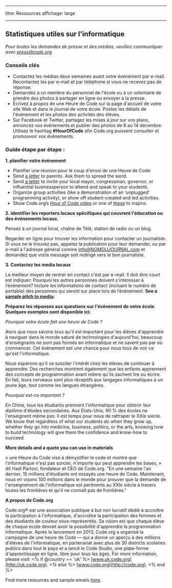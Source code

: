 * * *

titre: Ressources affichage: large

* * *

## Statistiques utiles sur l'informatique

*Pour toutes les demandes de presse et des médias, veuillez communiquer avec <press@code.org>*

### Conseils clés

  * Contactez les médias deux semaines avant votre événement par e-mail. Recontactez les par e-mail et par téléphone si vous ne recevez pas de réponse.
  * Demandez à un membre du personnel de l'école ou à un volontaire de prendre des photos à partager en ligne ou envoyer à la presse.
  * Écrivez à propos de une Heure de Code sur la page d'accueil de votre site Web et dans le journal de votre école. Postez les détails de l'événement et les photos des activités des élèves.
  * Sur Facebook et Twitter, partagez les mises à jour sur vos plans, annoncez vos événements et publier des photos de 8 au 14 décembre. Utilisez le hashtag **#HourOfCode** afin Code.org puissent consulter et promouvoir vos événements.

### Guide étape par étape :

**1. planifier votre événement**

  * Planifier une réunion pour le coup d'envoi de une Heure de Code.
  * Send [a letter](<%= hoc_uri('/resources/#sample-emails') %>) to parents. Ask them to spread the word.
  * Send [a letter](<%= hoc_uri('/resources/#sample-emails') %>) to invite your local mayor, congressman, governor, or influential businessperson to attend and speak to your students.
  * Organize group activities (like a demonstration of an ‘unplugged’ programming activity), or show off student-created and led activities.
  * Show Code.org’s [Hour of Code video](<%= hoc_uri('/') %>) or one of [these](<%= hoc_uri('/resources#videos') %>) to inspire.

**2. identifier les reporters locaux spécifiques qui couvrent l'éducation ou des événements locaux.**

Pensez à un journal local, chaîne de Télé, station de radio ou un blog.

Regarder en ligne pour trouver les information pour contacter un journaliste. Si vous ne le trouvez pas, appelez la publication pour leur demander, ou par e-mail à l'adresse général comme info@NOMDUJOURNAL.com et demandez que votre message soit redirigé vers le bon journaliste.

**3. Contactez les media locaux**

Le meilleur moyen de rentrer en contact c'est par e-mail. Il doit être court est indiquer: Pourquoi les autres personnes doivent s’intéresser à l’événement? Inclure les informations de contact (incluant le numéro de portable) des personnes qui seront sur place lors de l’événement. **See a [sample pitch to media](<%= hoc_uri('/resources#sample-emails') %>):**

**Préparez les réponses aux questions sur l'événement de votre école. Quelques exemples sont disponible ici:**

*Pourquoi votre école fait une heure de Code ?*

Alors que nous savons tous qu'il est important pour les élèves d'apprendre à naviguer dans le monde saturé de technologies d'aujourd'hui, beaucoup d'enseignants ne sont pas formés en informatique et ne savent pas par où commencer. Cet événement est une chance pour nous tous de voir ce qu'est l'informatique.

Nous espérons qu'il va susciter l'intérêt chez les élèves de continuer à apprendre. Des recherches montrent également que les enfants apprennent des concepts de programmation avant même qu'ils sachent lire ou écrire. En fait, leurs cerveaux sont plus réceptifs aux langages informatiques à un jeune âge, tout comme les langues étrangères.

*Pourquoi est-ce important ?*

En Chine, tous les étudiants prennent l'informatique pour obtenir leur diplôme d'études secondaires. Aux États-Unis, 90 % des écoles ne l'enseignent même pas. Il est temps pour nous de rattraper le XXIe siècle. We know that regardless of what our students do when they grow up, whether they go into medicine, business, politics, or the arts, knowing how to build technology will give them the confidence and know-how to succeed.

**More details and a quote you can use in materials**

« une Heure du Code vise à démystifier le code et montre que l'informatique n'est pas sorcier, n'importe qui peut apprendre les bases, » dit Hadi Partovi, fondateur et CEO de Code.org. "En une semaine l'an dernier, 15 millions d'étudiants ont essayés une heure de Code. Maintenant, nous en visons 100 millions dans le monde pour prouver que la demande de l'enseignement de l'informatique est pertinents au XXIe siècle à travers toutes les frontières et qu'il ne connaît pas de frontières."

**A propos de Code.org**

Code.org® est une association publique à but non lucratif dédié à accroître la participation à l'informatique, d'accroître la participation des femmes et des étudiants de couleur sous-représentés. Sa vision est que chaque élève de chaque école devrait avoir la possibilité d'apprendre la programmation informatique. Après le lancement en 2013, Code.org a organisé la campagne de une heure de Code — qui a donné un aperçu à des millions d'élèves de l'informatique, en partenariat avec plus de 30 districts scolaires publics dans tout le pays et a lancé le Code Studio, une plate-forme d'apprentissage en ligne, libre pour tous les âges. For more information, please visit: <% if @country == 'uk' %> [www.uk.code.org](http://uk.code.org). <% else %> [www.code.org](http://code.org). <% end %>

  
Find more resources and sample emails [here](<%= hoc_uri('/resources') %>).